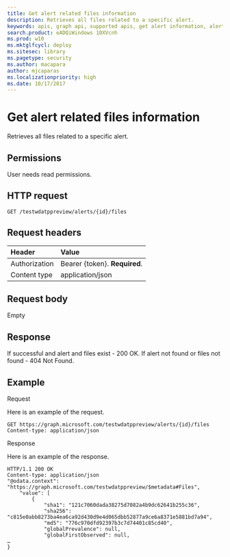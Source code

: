 ```yaml
---
title: Get alert related files information 
description: Retrieves all files related to a specific alert.
keywords: apis, graph api, supported apis, get alert information, alert information, related files
search.product: eADQiWindows 10XVcnh
ms.prod: w10
ms.mktglfcycl: deploy
ms.sitesec: library
ms.pagetype: security
ms.author: macapara
author: mjcaparas
ms.localizationpriority: high
ms.date: 10/17/2017
---
```


# Get alert related files information 
Retrieves all files related to a specific alert.

## Permissions
User needs read permissions.

## HTTP request
```
GET /testwdatppreview/alerts/{id}/files
```

## Request headers

Header | Value 
:---|:---
Authorization | Bearer {token}. **Required**.
Content type | application/json


## Request body
Empty

## Response
If successful and alert and files exist - 200 OK.
If alert not found or files not found - 404 Not Found.


## Example

Request

Here is an example of the request.

```
GET https://graph.microsoft.com/testwdatppreview/alerts/{id}/files
Content-type: application/json
```

Response

Here is an example of the response.


```
HTTP/1.1 200 OK
Content-type: application/json
"@odata.context": "https://graph.microsoft.com/testwdatppreview/$metadata#Files",
    "value": [
        {
            "sha1": "121c7060dada38275d7082a4b9dc62641b255c36",
            "sha256": "c815e0abb8273ba4ea6ca92d430d9e4d065dbb52877a9ce6a8371e5881bd7a94",
            "md5": "776c970dfd92397b3c7d74401c85cd40",
            "globalPrevalence": null,
            "globalFirstObserved": null,
…
}

```
